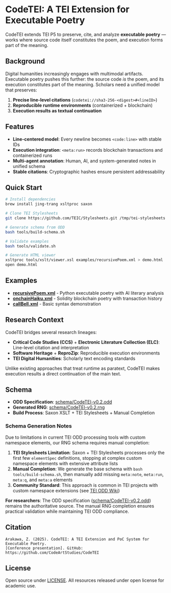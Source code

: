 # CodeTEI: A TEI Extension for Executable Poetry

CodeTEI extends TEI P5 to preserve, cite, and analyze **executable poetry** — works where source code itself constitutes the poem, and execution forms part of the meaning.

## Background

Digital humanities increasingly engages with multimodal artifacts. Executable poetry pushes this further: the source code *is* the poem, and its execution constitutes part of the meaning. Scholars need a unified model that preserves:

1. **Precise line-level citations** (`codetei://sha3-256-<digest>#<lineID>`)
2. **Reproducible runtime environments** (containerized + blockchain)  
3. **Execution results as textual continuation**

## Features

- **Line-centered model**: Every newline becomes `<code:line>` with stable IDs
- **Execution integration**: `<meta:run>` records blockchain transactions and containerized runs
- **Multi-agent annotation**: Human, AI, and system-generated notes in unified schema
- **Stable citations**: Cryptographic hashes ensure persistent addressability

## Quick Start

```bash
# Install dependencies
brew install jing-trang xsltproc saxon

# Clone TEI Stylesheets
git clone https://github.com/TEIC/Stylesheets.git /tmp/tei-stylesheets

# Generate schema from ODD
bash tools/build-schema.sh

# Validate examples
bash tools/validate.sh

# Generate HTML viewer
xsltproc tools/xslt/viewer.xsl examples/recursivePoem.xml > demo.html
open demo.html
```

## Examples

- **[recursivePoem.xml](examples/recursivePoem.xml)** - Python executable poetry with AI literary analysis
- **[onchainHaiku.xml](examples/onchainHaiku.xml)** - Solidity blockchain poetry with transaction history
- **[callBell.xml](examples/callBell.xml)** - Basic syntax demonstration

## Research Context

CodeTEI bridges several research lineages:

- **Critical Code Studies (CCS)** + **Electronic Literature Collection (ELC)**: Line-level citation and interpretation
- **Software Heritage** + **ReproZip**: Reproducible execution environments  
- **TEI Digital Humanities**: Scholarly text encoding standards

Unlike existing approaches that treat runtime as paratext, CodeTEI makes execution results a direct continuation of the main text.

## Schema

- **ODD Specification**: [schema/CodeTEI-v0.2.odd](schema/CodeTEI-v0.2.odd)
- **Generated RNG**: [schema/CodeTEI-v0.2.rng](schema/CodeTEI-v0.2.rng)
- **Build Process**: Saxon XSLT + TEI Stylesheets + Manual Completion

### Schema Generation Notes

Due to limitations in current TEI ODD processing tools with custom namespace elements, our RNG schema requires manual completion:

1. **TEI Stylesheets Limitation**: Saxon + TEI Stylesheets processes only the first few `elementSpec` definitions, stopping at complex custom namespace elements with extensive attribute lists
2. **Manual Completion**: We generate the base schema with `bash tools/build-schema.sh`, then manually add missing `meta:note`, `meta:run`, `meta:q`, and `meta:a` elements
3. **Community Standard**: This approach is common in TEI projects with custom namespace extensions (see [TEI ODD Wiki](https://wiki.tei-c.org/index.php/ODD))

**For researchers**: The ODD specification ([schema/CodeTEI-v0.2.odd](schema/CodeTEI-v0.2.odd)) remains the authoritative source. The manual RNG completion ensures practical validation while maintaining TEI ODD compliance.

## Citation

```
Arakawa, Z. (2025). CodeTEI: A TEI Extension and PoC System for Executable Poetry. 
[Conference presentation]. GitHub: https://github.com/CodeArtStudies/CodeTEI
```

## License

Open source under [LICENSE](LICENSE). All resources released under open license for academic use.
